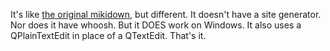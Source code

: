 <!-- 
.. title: Mikidown Personal
.. slug: mikidown-personal
.. date: 2014-07-18 23:22:20 UTC-07:00
.. tags: 
.. link: 
.. template: github-project.tmpl
.. description: 
.. type: text
-->

It's like [the original mikidown](/mikidown), but different. It doesn't have a site generator. Nor does it have whoosh. But it DOES work on Windows. It also uses a QPlainTextEdit in place of a QTextEdit. That's it.